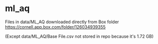 # ml_aq

Files in data/ML_AQ downloaded directly from Box folder
https://cornell.app.box.com/folder/126034939355

(Except data/ML_AQ/Base File.csv not stored in repo because it's 1.72 GB)